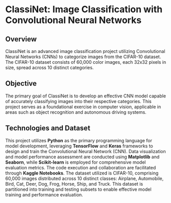 # ClassiNet: Image Classification with Convolutional Neural Networks

## Overview

ClassiNet is an advanced image classification project utilizing Convolutional Neural Networks (CNNs) to categorize images from the CIFAR-10 dataset. The CIFAR-10 dataset consists of 60,000 color images, each 32x32 pixels in size, spread across 10 distinct categories.

## Objective

The primary goal of ClassiNet is to develop an effective CNN model capable of accurately classifying images into their respective categories. This project serves as a foundational exercise in computer vision, applicable in areas such as object recognition and autonomous driving systems.

## Technologies and Dataset
This project utilizes **Python** as the primary programming language for model development, leveraging **TensorFlow** and **Keras** frameworks to design and train the Convolutional Neural Network (CNN). Data visualization and model performance assessment are conducted using **Matplotlib** and **Seaborn**, while **Scikit-learn** is employed for comprehensive model evaluation metrics. The code execution and collaboration are facilitated through **Kaggle Notebooks**. The dataset utilized is CIFAR-10, comprising 60,000 images distributed across 10 distinct classes: Airplane, Automobile, Bird, Cat, Deer, Dog, Frog, Horse, Ship, and Truck. This dataset is partitioned into training and testing subsets to enable effective model training and performance evaluation.



